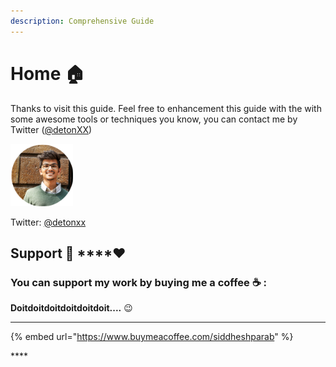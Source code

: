 ```yaml
---
description: Comprehensive Guide
---
```


# Home 🏠

Thanks to visit this guide. Feel free to enhancement this guide with the with some awesome tools or techniques you know, you can contact me by Twitter \([@detonXX](https://twitter.com/detonXX)\)  


![](.gitbook/assets/untitled-design-1-.png)

Twitter: [@detonxx](https://twitter.com/detonXX)   
  


## Support 🙏 ****❤ 

### **You can support my work by buying me a coffee** ☕ **:**

**Doitdoitdoitdoitdoitdoit....** 😉 
****

{% embed url="https://www.buymeacoffee.com/siddheshparab" %}

\*\*\*\*











